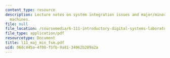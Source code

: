 ```yaml
---
content_type: resource
description: Lecture notes on system integration issues and major/minor finite state
  machines.
file: null
file_location: /coursemedia/6-111-introductory-digital-systems-laboratory-spring-2006/068c445a4f08f5fb9a8134062b209a2a_l11_maj_min_fsm.pdf
file_type: application/pdf
resourcetype: Document
title: l11_maj_min_fsm.pdf
uid: 068c445a-4f08-f5fb-9a81-34062b209a2a
---
```

